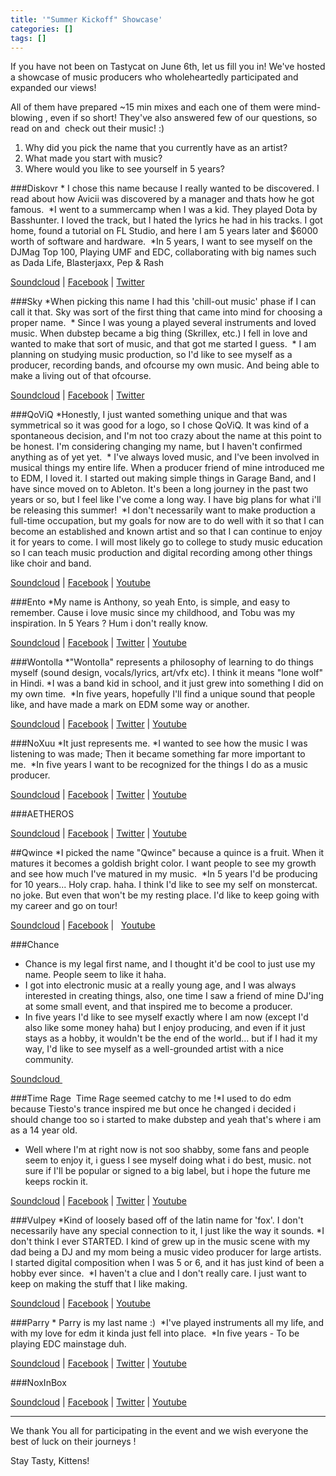 ```yaml
---
title: '"Summer Kickoff" Showcase'
categories: []
tags: []
---
```

If you have not been on Tastycat on June 6th, let us fill you in! We've hosted a showcase of music producers who wholeheartedly participated and expanded our views!

All of them have prepared ~15 min mixes and each one of them were mind-blowing , even if so short! They've also answered few of our questions, so read on and  check out their music! :)

1. Why did you pick the name that you currently have as an artist?
2. What made you start with music?
3. Where would you like to see yourself in 5 years?

###Diskovr
* I chose this name because I really wanted to be discovered. I read about how Avicii was discovered by a manager and thats how he got famous. 
*I went to a summercamp when I was a kid. They played Dota by Basshunter. I loved the track, but I hated the lyrics he had in his tracks. I got home, found a tutorial on FL Studio, and here I am 5 years later and $6000 worth of software and hardware. 
*In 5 years, I want to see myself on the DJMag Top 100, Playing UMF and EDC, collaborating with big names such as Dada Life, Blasterjaxx, Pep & Rash

[Soundcloud](https://soundcloud.com/diskovr) | 
[Facebook](https://www.facebook.com/diskovrofficial) | 
[Twitter](http://twitter.com/IAmDiskovr)

###Sky
*When picking this name I had this 'chill-out music' phase if I can call it that. Sky was sort of the first thing that came into mind for choosing a proper name. 
* Since I was young a played several instruments and loved music. When dubstep became a big thing (Skrillex, etc.) I fell in love and wanted to make that sort of music, and that got me started I guess. 
* I am planning on studying music production, so I'd like to see myself as a producer, recording bands, and ofcourse my own music. And being able to make a living out of that ofcourse.

[Soundcloud](https://soundcloud.com/skyedm) | 
[Facebook](https://www.facebook.com/skydubz) | 
[Twitter](https://twitter.com/Caspervw_)

###QoViQ
*Honestly, I just wanted something unique and that was symmetrical so it was good for a logo, so I chose QoViQ. It was kind of a spontaneous decision, and I'm not too crazy about the name at this point to be honest. I'm considering changing my name, but I haven't confirmed anything as of yet yet. 
* I've always loved music, and I've been involved in musical things my entire life. When a producer friend of mine introduced me to EDM, I loved it. I started out making simple things in Garage Band, and I have since moved on to Ableton. It's been a long journey in the past two years or so, but I feel like I've come a long way. I have big plans for what i'll be releasing this summer! 
*I don't necessarily want to make production a full-time occupation, but my goals for now are to do well with it so that I can become an established and known artist and so that I can continue to enjoy it for years to come. I will most likely go to college to study music education so I can teach music production and digital recording among other things like choir and band.

[Soundcloud](https://soundcloud.com/qoviq) | 
[Facebook](https://www.facebook.com/qoviqmusic) | 
[Youtube](http://www.youtube.com/channel/UCL7wJ6YVUYGij8ImFNMkWOA?feature=watch)

###Ento
*My name is Anthony, so yeah Ento, is simple, and easy to remember. Cause i love music since my childhood, and Tobu was my inspiration. In 5 Years ? Hum i don't really know.

[Soundcloud](https://soundcloud.com/enthoofficial) | 
[Facebook](https://www.facebook.com/RETROXmedia) | 
[Twitter](https://twitter.com/EntoOfficial) | 
[Youtube](https://www.youtube.com/channel/UC8MMjcseE3j3zQGyJ0C1kiQ)

###Wontolla
*"Wontolla" represents a philosophy of learning to do things myself (sound design, vocals/lyrics, art/vfx etc). I think it means "lone wolf" in Hindi.
*I was a band kid in school, and it just grew into something I did on my own time. 
*In five years, hopefully I'll find a unique sound that people like, and have made a mark on EDM some way or another.

[Soundcloud](https://soundcloud.com/iamwontolla) | 
[Facebook](http://facebook.com/wontollamusic) | 
[Twitter](http://twitter.com/iamwontolla) | 
[Youtube](https://www.youtube.com/user/wontollatv)

###NoXuu
*It just represents me.
*I wanted to see how the music I was listening to was made; Then it became something far more important to me. 
*In five years I want to be recognized for the things I do as a music producer.

[Soundcloud](https://soundcloud.com/officialnoxuu) | 
[Facebook](https://www.facebook.com/NoXuu) | 
[Twitter](https://twitter.com/OfficialNoXuu) | 
[Youtube](http://www.youtube.com/user/OfficialNoXuu)

###AETHEROS

[Soundcloud](https://soundcloud.com/aetherosofficial) | 
[Facebook](https://www.facebook.com/AetherosOfficial) | 
[Twitter](https://twitter.com/AetherosMusic) | 
[Youtube](https://www.youtube.com/user/AetherosOfficial)

##Qwince
*I picked the name "Qwince" because a quince is a fruit. When it matures it becomes a goldish bright color. I want people to see my growth and see how much I've matured in my music. 
*In 5 years I'd be producing for 10 years... Holy crap. haha. I think I'd like to see my self on monstercat. no joke. But even that won't be my resting place. I'd like to keep going with my career and go on tour!

[Soundcloud](https://soundcloud.com/qwinceofficial) | 
[Facebook](https://www.facebook.com/qwincemusic?_rdr) |  
[Youtube](https://www.youtube.com/user/qwinceedm)

###Chance
* Chance is my legal first name, and I thought it'd be cool to just use my name. People seem to like it haha. 
* I got into electronic music at a really young age, and I was always interested in creating things, also, one time I saw a friend of mine DJ'ing at some small event, and that inspired me to become a producer. 
* In five years I'd like to see myself exactly where I am now (except I'd also like some money haha) but I enjoy producing, and even if it just stays as a hobby, it wouldn't be the end of the world... but if I had it my way, I'd like to see myself as a well-grounded artist with a nice community.

[Soundcloud ](https://soundcloud.com/chance-edm)

###Time Rage
 Time Rage seemed catchy to me !*I used to do edm because Tiesto's trance inspired me but once he changed i decided i should change too so i started to make dubstep and yeah that's where i am as a 14 year old. 
* Well where I'm at right now is not soo shabby, some fans and people seem to enjoy it, i guess I see myself doing what i do best, music. not sure if I'll be popular or signed to a big label, but i hope the future me keeps rockin it.

[Soundcloud](https://soundcloud.com/officialtimerage) | 
[Facebook](https://www.facebook.com/pages/Time-Rage/452141241622253) | 
[Twitter](https://twitter.com/captn_david) | 
[Youtube](https://www.youtube.com/user/officialtimerage)

###Vulpey
*Kind of loosely based off of the latin name for 'fox'. I don't necessarily have any special connection to it, I just like the way it sounds.
*I don't think I ever STARTED. I kind of grew up in the music scene with my dad being a DJ and my mom being a music video producer for large artists. I started digital composition when I was 5 or 6, and it has just kind of been a hobby ever since. 
*I haven't a clue and I don't really care. I just want to keep on making the stuff that I like making.

[Soundcloud](https://soundcloud.com/vulpey) | 
[Facebook](https://facebook.com/VulpeyOfficial) | 
[Youtube](http://www.youtube.com/user/VulpeyOfficial)

###Parry
* Parry is my last name :) 
*I've played instruments all my life, and with my love for edm it kinda just fell into place. 
*In five years - To be playing EDC mainstage duh.

[Soundcloud](https://soundcloud.com/parry_music) | 
[Facebook](https://www.facebook.com/parrymusic) | 
[Twitter](http://twitter.com/parry_music) | 
[Youtube](https://www.youtube.com/channel/UCcFnfiKYSoHl6dYcmiuEubQ)

###NoxInBox

[Soundcloud](https://soundcloud.com/noxinbox) | 
[Facebook](http://facebook.com/noxinbox) | 
[Twitter](http://twitter.com/NoxInBox) | 
[Youtube](http://youtube.com/user/noxinbox)

---

We thank You all for participating in the event and we wish everyone the best of luck on their journeys !  

Stay Tasty, Kittens!
